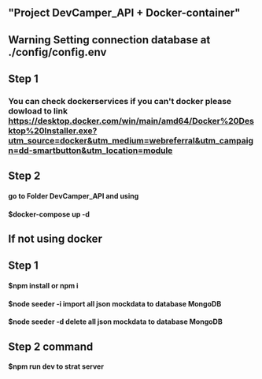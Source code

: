 ## "Project DevCamper_API + Docker-container"

## Warning Setting connection database at ./config/config.env

## Step 1 
### You can check dockerservices if you can't docker please dowload to link https://desktop.docker.com/win/main/amd64/Docker%20Desktop%20Installer.exe?utm_source=docker&utm_medium=webreferral&utm_campaign=dd-smartbutton&utm_location=module

## Step 2 
#### go to Folder DevCamper_API and using 
#### $docker-compose up -d 

## If not using docker 

## Step 1 

#### $npm install or npm i 

#### $node seeder -i     import all json mockdata to database MongoDB
#### $node seeder -d     delete all json mockdata to database MongoDB

## Step 2 command 
#### $npm run dev     to strat server
